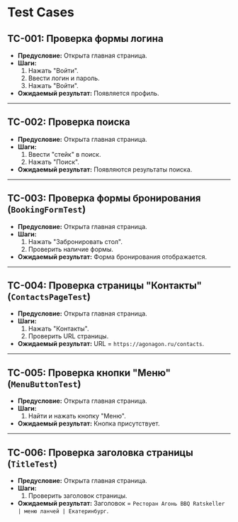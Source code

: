 # Test Cases

## TC-001: Проверка формы логина
- **Предусловие:** Открыта главная страница.
- **Шаги:**
    1. Нажать "Войти".
    2. Ввести логин и пароль.
    3. Нажать "Войти".
- **Ожидаемый результат:** Появляется профиль.

---

## TC-002: Проверка поиска
- **Предусловие:** Открыта главная страница.
- **Шаги:**
    1. Ввести "стейк" в поиск.
    2. Нажать "Поиск".
- **Ожидаемый результат:** Появляются результаты поиска.

---

## TC-003: Проверка формы бронирования (`BookingFormTest`)
- **Предусловие:** Открыта главная страница.
- **Шаги:**
    1. Нажать "Забронировать стол".
    2. Проверить наличие формы.
- **Ожидаемый результат:** Форма бронирования отображается.

---

## TC-004: Проверка страницы "Контакты" (`ContactsPageTest`)
- **Предусловие:** Открыта главная страница.
- **Шаги:**
    1. Нажать "Контакты".
    2. Проверить URL страницы.
- **Ожидаемый результат:** URL = `https://agonagon.ru/contacts`.

---

## TC-005: Проверка кнопки "Меню" (`MenuButtonTest`)
- **Предусловие:** Открыта главная страница.
- **Шаги:**
    1. Найти и нажать кнопку "Меню".
- **Ожидаемый результат:** Кнопка присутствует.

---

## TC-006: Проверка заголовка страницы (`TitleTest`)
- **Предусловие:** Открыта главная страница.
- **Шаги:**
    1. Проверить заголовок страницы.
- **Ожидаемый результат:** Заголовок = `Ресторан Агонь BBQ Ratskeller | меню ланчей | Екатеринбург`.
